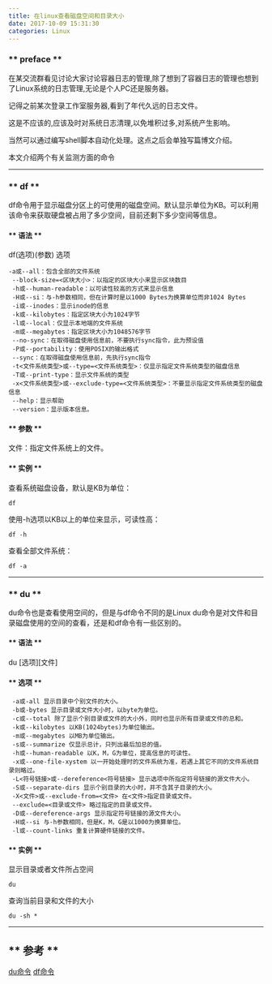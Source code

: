 ```yaml
---
title: 在linux查看磁盘空间和目录大小
date: 2017-10-09 15:31:30
categories: Linux 
---
```


### ** preface **

在某交流群看见讨论大家讨论容器日志的管理,除了想到了容器日志的管理也想到了Linux系统的日志管理,无论是个人PC还是服务器。

记得之前某次登录工作室服务器,看到了年代久远的日志文件。

这是不应该的,应该及时对系统日志清理,以免堆积过多,对系统产生影响。

当然可以通过编写shell脚本自动化处理。这点之后会单独写篇博文介绍。

本文介绍两个有关监测方面的命令

***************

### ** df **

df命令用于显示磁盘分区上的可使用的磁盘空间。默认显示单位为KB。可以利用该命令来获取硬盘被占用了多少空间，目前还剩下多少空间等信息。

#### ** 语法 **
 
 df(选项)(参数) 选项 


```
-a或--all：包含全部的文件系统
 --block-size=<区块大小>：以指定的区块大小来显示区块数目
 -h或--human-readable：以可读性较高的方式来显示信息
 -H或--si：与-h参数相同，但在计算时是以1000 Bytes为换算单位而非1024 Bytes
 -i或--inodes：显示inode的信息
 -k或--kilobytes：指定区块大小为1024字节
 -l或--local：仅显示本地端的文件系统
 -m或--megabytes：指定区块大小为1048576字节
 --no-sync：在取得磁盘使用信息前，不要执行sync指令，此为预设值
 -P或--portability：使用POSIX的输出格式
 --sync：在取得磁盘使用信息前，先执行sync指令
 -t<文件系统类型>或--type=<文件系统类型>：仅显示指定文件系统类型的磁盘信息
 -T或--print-type：显示文件系统的类型
 -x<文件系统类型>或--exclude-type=<文件系统类型>：不要显示指定文件系统类型的磁盘信息
 --help：显示帮助
 --version：显示版本信息。 
 ```
 
 #### ** 参数 **
 
 文件：指定文件系统上的文件。 
 
 #### ** 实例 ** 
 
 查看系统磁盘设备，默认是KB为单位： 

`df`

使用-h选项以KB以上的单位来显示，可读性高：

`df -h`

查看全部文件系统：

`df -a`

***************

### ** du **


du命令也是查看使用空间的，但是与df命令不同的是Linux du命令是对文件和目录磁盘使用的空间的查看，还是和df命令有一些区别的。
 
#### ** 语法 ** 
 
du [选项][文件] 
 
#### ** 选项 ** 
```
 -a或-all 显示目录中个别文件的大小。
 -b或-bytes 显示目录或文件大小时，以byte为单位。
 -c或--total 除了显示个别目录或文件的大小外，同时也显示所有目录或文件的总和。
 -k或--kilobytes 以KB(1024bytes)为单位输出。
 -m或--megabytes 以MB为单位输出。
 -s或--summarize 仅显示总计，只列出最后加总的值。
 -h或--human-readable 以K，M，G为单位，提高信息的可读性。
 -x或--one-file-xystem 以一开始处理时的文件系统为准，若遇上其它不同的文件系统目录则略过。
 -L<符号链接>或--dereference<符号链接> 显示选项中所指定符号链接的源文件大小。
 -S或--separate-dirs 显示个别目录的大小时，并不含其子目录的大小。
 -X<文件>或--exclude-from=<文件> 在<文件>指定目录或文件。
 --exclude=<目录或文件> 略过指定的目录或文件。
 -D或--dereference-args 显示指定符号链接的源文件大小。
 -H或--si 与-h参数相同，但是K，M，G是以1000为换算单位。
 -l或--count-links 重复计算硬件链接的文件。
```

#### ** 实例  **

显示目录或者文件所占空间

`du`

查询当前目录和文件的大小

`du -sh *`

***************

## ** 参考 **
[du命令](http://man.linuxde.net/du)
[df命令](http://man.linuxde.net/df)
